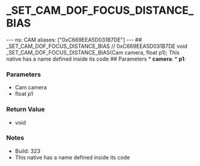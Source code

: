 # _SET_CAM_DOF_FOCUS_DISTANCE_BIAS

--- ns: CAM aliases: ["0xC669EEA5D031B7DE"] --- ## _SET_CAM_DOF_FOCUS_DISTANCE_BIAS  // 0xC669EEA5D031B7DE void _SET_CAM_DOF_FOCUS_DISTANCE_BIAS(Cam camera, float p1);  This native has a name defined inside its code  ## Parameters * **camera**: * **p1**:

### Parameters
* Cam camera
* float p1

### Return Value
* void

### Notes
* Build: 323
* This native has a name defined inside its code

